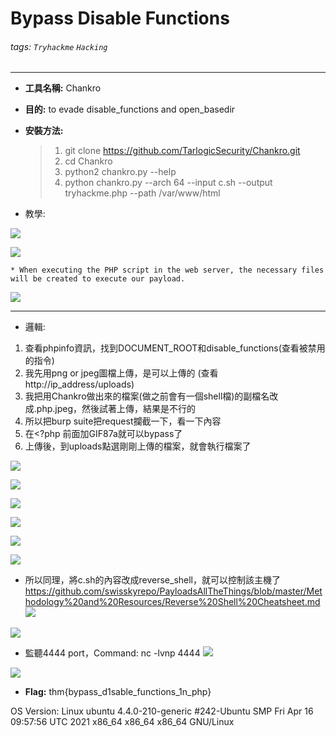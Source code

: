 # Bypass Disable Functions

###### tags: `Tryhackme` `Hacking`
---

* **工具名稱:** Chankro

* **目的:** to evade disable_functions and open_basedir

* **安裝方法:** 
    > 1. git clone https://github.com/TarlogicSecurity/Chankro.git
    > 2. cd Chankro
    > 3. python2 chankro.py --help
    > 4. python chankro.py --arch 64 --input c.sh --output tryhackme.php --path /var/www/html

* 教學:

![](https://i.imgur.com/B4BDaf2.jpg)

![](https://i.imgur.com/ERTPNW5.jpg)

    * When executing the PHP script in the web server, the necessary files will be created to execute our payload.
![](https://i.imgur.com/CB4pUee.jpg)


---

* 邏輯:
1. 查看phpinfo資訊，找到DOCUMENT_ROOT和disable_functions(查看被禁用的指令)
2. 我先用png or jpeg圖檔上傳，是可以上傳的 (查看http://ip_address/uploads)
3. 我把用Chankro做出來的檔案(做之前會有一個shell檔)的副檔名改成.php.jpeg，然後試著上傳，結果是不行的
4. 所以把burp suite把request攔截一下，看一下內容
5. 在<?php 前面加GIF87a就可以bypass了
6. 上傳後，到uploads點選剛剛上傳的檔案，就會執行檔案了

![](https://i.imgur.com/2ujHj4v.jpg)

![](https://i.imgur.com/y3s61oM.jpg)

![](https://i.imgur.com/HRtxm5y.jpg)

![](https://i.imgur.com/NOh8IbV.jpg)

![](https://i.imgur.com/MgO1yFV.jpg)

![](https://i.imgur.com/jIJ4Okf.jpg)

* 所以同理，將c.sh的內容改成reverse_shell，就可以控制該主機了
https://github.com/swisskyrepo/PayloadsAllTheThings/blob/master/Methodology%20and%20Resources/Reverse%20Shell%20Cheatsheet.md
![](https://i.imgur.com/GJ9iVWX.jpg)

![](https://i.imgur.com/JGhJZEK.jpg)

* 監聽4444 port，Command: nc -lvnp 4444
![](https://i.imgur.com/EKqbZJd.jpg)

![](https://i.imgur.com/mw4SsEH.jpg)

* **Flag:** thm{bypass_d1sable_functions_1n_php}

OS Version: Linux ubuntu 4.4.0-210-generic #242-Ubuntu SMP Fri Apr 16 09:57:56 UTC 2021 x86_64 x86_64 x86_64 GNU/Linux
